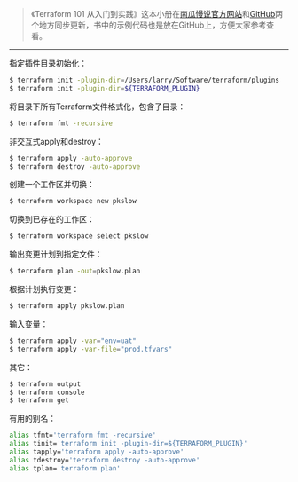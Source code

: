 > 《Terraform 101 从入门到实践》这本小册在[南瓜慢说官方网站](https://www.pkslow.com/tags/terraform101)和[GitHub](https://github.com/LarryDpk/terraform-101)两个地方同步更新，书中的示例代码也是放在GitHub上，方便大家参考查看。

---

指定插件目录初始化：

```bash
$ terraform init -plugin-dir=/Users/larry/Software/terraform/plugins
$ terraform init -plugin-dir=${TERRAFORM_PLUGIN}
```



将目录下所有Terraform文件格式化，包含子目录：

```bash
$ terraform fmt -recursive
```



非交互式apply和destroy：

```bash
$ terraform apply -auto-approve
$ terraform destroy -auto-approve
```



创建一个工作区并切换：

```bash
$ terraform workspace new pkslow
```



切换到已存在的工作区：

```bash
$ terraform workspace select pkslow
```



输出变更计划到指定文件：

```bash
$ terraform plan -out=pkslow.plan
```

根据计划执行变更：

```bash
$ terraform apply pkslow.plan
```



输入变量：

```bash
$ terraform apply -var="env=uat"
$ terraform apply -var-file="prod.tfvars"
```



其它：

```bash
$ terraform output
$ terraform console
$ terraform get
```



有用的别名：

```bash
alias tfmt='terraform fmt -recursive'
alias tinit='terraform init -plugin-dir=${TERRAFORM_PLUGIN}'
alias tapply='terraform apply -auto-approve'
alias tdestroy='terraform destroy -auto-approve'
alias tplan='terraform plan'
```

